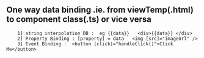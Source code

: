 ## One way data binding .ie. from viewTemp(.html) to component class(.ts) or vice versa
		1] string interpolation DB :  eg {{data}}   <div>{{data}} </div>
		2] Property Binding : [property] = data   <img [src]="imageUrl" />
		3] Event Binding :  <button (click)="handleClick()">Click Me</button>

